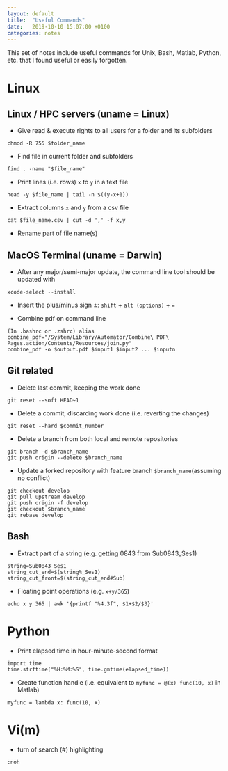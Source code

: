 ```yaml
---
layout: default
title:  "Useful Commands"
date:   2019-10-10 15:07:00 +0100
categories: notes
---
```


This set of notes include useful commands for Unix, Bash, Matlab, Python, etc. that I found useful or easily forgotten.

# Linux

## Linux / HPC servers (uname = Linux)

- Give read & execute rights to all users for a folder and its subfolders

```
chmod -R 755 $folder_name
```

- Find file in current folder and subfolders

```
find . -name "$file_name"
```

- Print lines (i.e. rows) `x` to `y` in a text file

```
head -y $file_name | tail -n $((y-x+1))
```

- Extract columns `x` and `y` from a csv file

```
cat $file_name.csv | cut -d ',' -f x,y
```

- Rename part of file name(s)


## MacOS Terminal (uname = Darwin)

- After any major/semi-major update, the command line tool should be updated with 

```
xcode-select --install
```

- Insert the plus/minus sign ±: `shift` + `alt (options)` + `=`

- Combine pdf on command line

```
(In .bashrc or .zshrc) alias combine_pdf="/System/Library/Automator/Combine\ PDF\ Pages.action/Contents/Resources/join.py"
combine_pdf -o $output.pdf $input1 $input2 ... $inputn
```

## Git related

- Delete last commit, keeping the work done

```
git reset --soft HEAD~1
```

- Delete a commit, discarding work done (i.e. reverting the changes)

```
git reset --hard $commit_number
```

- Delete  a branch from both local and remote repositories

```
git branch -d $branch_name
git push origin --delete $branch_name
```

- Update a forked repository with feature branch `$branch_name`(assuming no conflict)

```
git checkout develop
git pull upstream develop
git push origin -f develop
git checkout $branch_name
git rebase develop
```

## Bash

- Extract part of a string (e.g. getting 0843 from Sub0843_Ses1)

```
string=Sub0843_Ses1
string_cut_end=$(string%_Ses1)
string_cut_front=$(string_cut_end#Sub)
```

- Floating point operations (e.g. `x+y/365`)

```
echo x y 365 | awk '{printf "%4.3f", $1+$2/$3}'
```

# Python

- Print elapsed time in hour-minute-second format

```
import time
time.strftime("%H:%M:%S", time.gmtime(elapsed_time))
```

- Create function handle (i.e. equivalent to `myfunc = @(x) func(10, x)` in Matlab)

```
myfunc = lambda x: func(10, x)
```

# Vi(m)

- turn of search (#) highlighting

```
:noh
```
